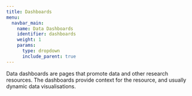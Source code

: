 ```yaml
---
title: Dashboards
menu:
  navbar_main:
    name: Data Dashboards
    identifier: dashboards
    weight: 1
    params:
      type: dropdown
      include_parent: true
---
```


Data dashboards are pages that promote data and other research resources. The dashboards provide context for the resource, and usually dynamic data visualisations.
